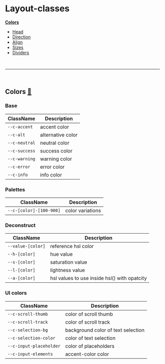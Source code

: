# Layout-classes

[**Colors**](#colors)
  - [Head](#head)
  - [Direction](#direction)
  - [Align](#align)
  - [Sizes](#sizes)
  - [Dividers](#dividers)

<br>

---

<br>

## Colors [🔗](./variables/colors.css)
### Base
| ClassName | Description |
| -- | -- |
| `--c-accent` | accent color |
| `--c-alt` | alternative color |
| `--c-neutral` | neutral color |
| `--c-success` | success color |
| `--c-warning` | warning color |
| `--c-error` | error color |
| `--c-info` | info color |

### Palettes
| ClassName | Description |
| -- | -- |
| `--c-[color]-[100-900]` | color variations |

### Deconstruct
| ClassName | Description |
| -- | -- |
| `--value-[color]` | reference hsl color |
| `--h-[color]` | hue value |
| `--s-[color]` | saturation value |
| `--l-[color]` | lightness value |
| `--a-[color]` | hsl values to use inside hsl() with opatcity  |

### UI colors
| ClassName | Description |
| -- | -- |
| `--c-scroll-thumb` | color of scroll thumb |
| `--c-scroll-track` | color of scroll track |
| `--c-selection-bg` | background color of text selection |
| `--c-selection-color` | color of text selection |
| `--c-input-placeholder` | color of placeholders |
| `--c-input-elements` | accent-color color |